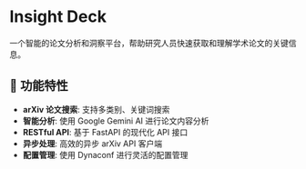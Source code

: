 # Insight Deck

一个智能的论文分析和洞察平台，帮助研究人员快速获取和理解学术论文的关键信息。

## 🚀 功能特性

- **arXiv 论文搜索**: 支持多类别、关键词搜索
- **智能分析**: 使用 Google Gemini AI 进行论文内容分析
- **RESTful API**: 基于 FastAPI 的现代化 API 接口
- **异步处理**: 高效的异步 arXiv API 客户端
- **配置管理**: 使用 Dynaconf 进行灵活的配置管理
